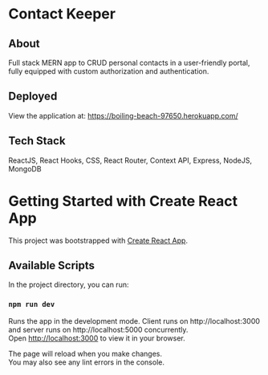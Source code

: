 # Contact Keeper

## About
Full stack MERN app to CRUD personal contacts in a user-friendly portal, fully equipped with custom authorization and authentication.

## Deployed
View the application at: https://boiling-beach-97650.herokuapp.com/

## Tech Stack
ReactJS, React Hooks, CSS, React Router, Context API, Express, NodeJS, MongoDB

# Getting Started with Create React App

This project was bootstrapped with [Create React App](https://github.com/facebook/create-react-app). 

## Available Scripts

In the project directory, you can run:

### `npm run dev`

Runs the app in the development mode. Client runs on http://localhost:3000 and server runs on http://localhost:5000 concurrently. \
Open [http://localhost:3000](http://localhost:3000) to view it in your browser.

The page will reload when you make changes.\
You may also see any lint errors in the console.

